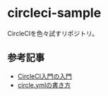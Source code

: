 # circleci-sample
CircleCIを色々試すリポジトリ。

## 参考記事
- [CircleCI入門の入門](https://simple-it-life.com/2016/03/07/circleci-beginner/)
- [circle.ymlの書き方](http://pokrkami.hatenablog.com/entry/2015/12/08/000000)
